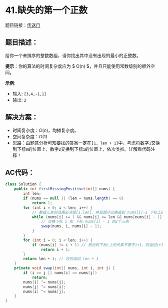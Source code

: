# 41.缺失的第一个正数
题目链接：[传送门](https://leetcode-cn.com/problems/first-missing-positive/)

## 题目描述：
给你一个未排序的整数数组，请你找出其中没有出现的最小的正整数。

**提示**：你的算法的时间复杂度应为 $ O(n) $，并且只能使用常数级别的额外空间。

**示例**:

- 输入: `[3,4,-1,1]`
- 输出: `2`

## 解决方案：
- 时间复杂度：$O(n)$，均摊复杂度。
- 空间复杂度：$O(1)$
- 思路：由题意分析可知要找的答案一定在`[1, len + 1]`中，考虑将数字`1`交换到下标`0`的位置上，数字`2`交换到下标`1`的位置上，依次类推。详解看代码注释！

## AC代码：
```java
class Solution {
	public int firstMissingPositive(int[] nums) {
		int len;
		if (nums == null || (len = nums.length) == 0)
			return 1;
		for (int i = 0; i < len; i++) {
			// 数组元素的范围必须是[1,len]，并且循环交换直到 nums[i]-1 下标上的元素已摆放好正确元素
			while (nums[i] >= 1 && nums[i] <= len && nums[nums[i] - 1] != nums[i]) {
				// 交换下标 i 和 下标 nums[i] - 1 的2个元素
				swap(nums, i, nums[i] - 1);
			}
		}
		for (int i = 0; i < len; i++) {
			if (nums[i] != i + 1) // 若出现下标i上的元素不等于i+1，则返回i+1
				return i + 1;
		}
		return len + 1; // 否则返回 len + 1
	}
	private void swap(int[] nums, int i, int j) {
		if (i == j || nums[i] == nums[j])
			return;
		nums[i] ^= nums[j];
		nums[j] ^= nums[i];
		nums[i] ^= nums[j];
	}
}
```
